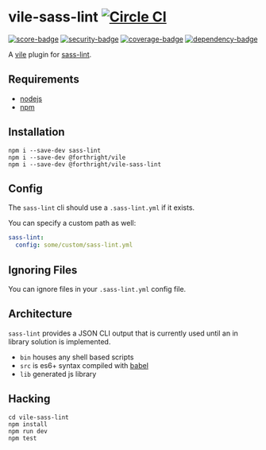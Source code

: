 # vile-sass-lint [![Circle CI](https://circleci.com/gh/brentlintner/vile-sass-lint.svg?style=svg&circle-token=00d3226575f038a2187cfab343423bd9fd3804ec)](https://circleci.com/gh/brentlintner/vile-sass-lint)

[![score-badge](https://vile.io/brentlintner/vile-sass-lint/badges/score?token=R3TLDSUV1RV839gt4icJ)](https://vile.io/brentlintner/vile-sass-lint) [![security-badge](https://vile.io/brentlintner/vile-sass-lint/badges/security?token=R3TLDSUV1RV839gt4icJ)](https://vile.io/brentlintner/vile-sass-lint) [![coverage-badge](https://vile.io/brentlintner/vile-sass-lint/badges/coverage?token=R3TLDSUV1RV839gt4icJ)](https://vile.io/brentlintner/vile-sass-lint) [![dependency-badge](https://vile.io/brentlintner/vile-sass-lint/badges/dependency?token=R3TLDSUV1RV839gt4icJ)](https://vile.io/brentlintner/vile-sass-lint)

A [vile](https://vile.io) plugin for [sass-lint](https://github.com/sasstools/sass-lint).

## Requirements

- [nodejs](http://nodejs.org)
- [npm](http://npmjs.org)

## Installation

    npm i --save-dev sass-lint
    npm i --save-dev @forthright/vile
    npm i --save-dev @forthright/vile-sass-lint

## Config

The `sass-lint` cli should use a  `.sass-lint.yml` if it exists.

You can specify a custom path as well:

```yml
sass-lint:
  config: some/custom/sass-lint.yml
```

## Ignoring Files

You can ignore files in your `.sass-lint.yml` config file.

## Architecture

`sass-lint` provides a JSON CLI output that is currently used until an
in library solution is implemented.

- `bin` houses any shell based scripts
- `src` is es6+ syntax compiled with [babel](https://babeljs.io)
- `lib` generated js library

## Hacking

    cd vile-sass-lint
    npm install
    npm run dev
    npm test
